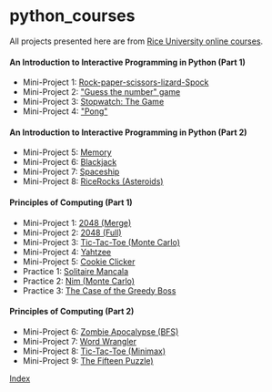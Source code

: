 # python_courses

All projects presented here are from [Rice University online courses](https://www.coursera.org/specialization/fundamentalscomputing2/37).

#### An Introduction to Interactive Programming in Python (Part 1)
- Mini-Project 1: [Rock-paper-scissors-lizard-Spock](http://linzifan.github.io/python_courses/IPP-Project1)
- Mini-Project 2: ["Guess the number" game](http://linzifan.github.io/python_courses/IPP-Project2)
- Mini-Project 3: [Stopwatch: The Game](http://linzifan.github.io/python_courses/IPP-Project3)
- Mini-Project 4: ["Pong"](http://linzifan.github.io/python_courses/IPP-Project4)


#### An Introduction to Interactive Programming in Python (Part 2)
- Mini-Project 5: [Memory](http://linzifan.github.io/python_courses/IPP-Project5)
- Mini-Project 6: [Blackjack](http://linzifan.github.io/python_courses/IPP-Project6)
- Mini-Project 7: [Spaceship](http://linzifan.github.io/python_courses/IPP-Project7)
- Mini-Project 8: [RiceRocks (Asteroids)](http://linzifan.github.io/python_courses/IPP-Project8)


#### Principles of Computing (Part 1)
- Mini-Project 1: [2048 (Merge)](http://linzifan.github.io/python_courses/PoC-Project1)
- Mini-Project 2: [2048 (Full)](http://linzifan.github.io/python_courses/PoC-Project2)
- Mini-Project 3: [Tic-Tac-Toe (Monte Carlo)](http://linzifan.github.io/python_courses/PoC-Project3)
- Mini-Project 4: [Yahtzee](http://linzifan.github.io/python_courses/PoC-Project4)
- Mini-Project 5: [Cookie Clicker](http://linzifan.github.io/python_courses/PoC-Project5)
- Practice 1: [Solitaire Mancala](http://linzifan.github.io/python_courses/PoC-Practice1)
- Practice 2: [Nim (Monte Carlo)](http://linzifan.github.io/python_courses/PoC-Practice2)
- Practice 3: [The Case of the Greedy Boss](http://linzifan.github.io/python_courses/PoC-Practice3)


#### Principles of Computing (Part 2)
- Mini-Project 6: [Zombie Apocalypse (BFS)](http://linzifan.github.io/python_courses/PoC-Project6)
- Mini-Project 7: [Word Wrangler](http://linzifan.github.io/python_courses/PoC-Project7)
- Mini-Project 8: [Tic-Tac-Toe (Minimax)](http://linzifan.github.io/python_courses/PoC-Project8)
- Mini-Project 9: [The Fifteen Puzzle)](http://linzifan.github.io/python_courses/PoC-Project9)


[Index](http://linzifan.github.io/python_courses/Index)
